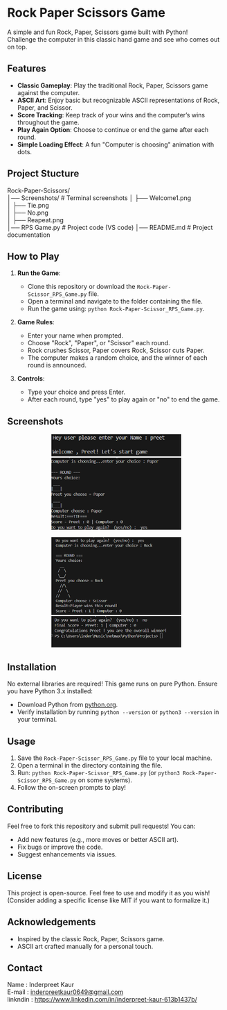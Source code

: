 # Rock Paper Scissors Game

A simple and fun Rock, Paper, Scissors game built with Python!  
Challenge the computer in this classic hand game and see who comes out on top.  

## Features
- **Classic Gameplay**: Play the traditional Rock, Paper, Scissors game against the computer.  
- **ASCII Art**: Enjoy basic but recognizable ASCII representations of Rock, Paper, and Scissor.  
- **Score Tracking**: Keep track of your wins and the computer’s wins throughout the game.  
- **Play Again Option**: Choose to continue or end the game after each round.  
- **Simple Loading Effect**: A fun "Computer is choosing" animation with dots.  


## Project Stucture

Rock-Paper-Scissors/  
│── Screenshots/              # Terminal screenshots
│    ├── Welcome1.png  
│    ├── Tie.png  
│    ├── No.png  
│    ├── Reapeat.png  
│── RPS Game.py               # Project code (VS code)
│── README.md                  # Project documentation  


## How to Play
1. **Run the Game**:
   - Clone this repository or download the `Rock-Paper-Scissor_RPS_Game.py` file.  
   - Open a terminal and navigate to the folder containing the file.  
   - Run the game using: `python Rock-Paper-Scissor_RPS_Game.py`.  

2. **Game Rules**:
   - Enter your name when prompted.  
   - Choose "Rock", "Paper", or "Scissor" each round.  
   - Rock crushes Scissor, Paper covers Rock, Scissor cuts Paper.  
   - The computer makes a random choice, and the winner of each round is announced.  

3. **Controls**:
   - Type your choice and press Enter.  
   - After each round, type "yes" to play again or "no" to end the game.  

## Screenshots

<p align="center">
  <img src="Screenshots/Welcome1.png" width="300">
  <img src="Screenshots/Tie.png" width="300">
</p>

<p align="center">
  <img src="Screenshots/Reapeat.png" width="300">
  <img src="Screenshots/No.png" width="300">
</p>


## Installation
No external libraries are required! This game runs on pure Python. Ensure you have Python 3.x installed:  
- Download Python from [python.org](https://www.python.org/downloads/).  
- Verify installation by running `python --version` or `python3 --version` in your terminal.  

## Usage
1. Save the `Rock-Paper-Scissor_RPS_Game.py` file to your local machine.  
2. Open a terminal in the directory containing the file.  
3. Run: `python Rock-Paper-Scissor_RPS_Game.py` (or `python3 Rock-Paper-Scissor_RPS_Game.py` on some systems).  
4. Follow the on-screen prompts to play!  

## Contributing
Feel free to fork this repository and submit pull requests! You can:  
- Add new features (e.g., more moves or better ASCII art).   
- Fix bugs or improve the code.   
- Suggest enhancements via issues.  

## License
This project is open-source. Feel free to use and modify it as you wish! (Consider adding a specific license like MIT if you want to formalize it.)  

## Acknowledgements
- Inspired by the classic Rock, Paper, Scissors game.  
- ASCII art crafted manually for a personal touch.

## Contact
Name : Inderpreet Kaur  
E-mail : inderpreetkaur0649@gmail.com  
linkndin : https://www.linkedin.com/in/inderpreet-kaur-613b1437b/